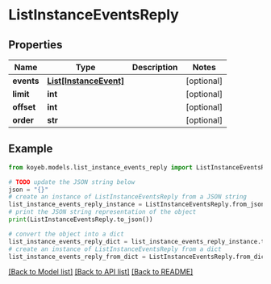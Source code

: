 # ListInstanceEventsReply


## Properties

Name | Type | Description | Notes
------------ | ------------- | ------------- | -------------
**events** | [**List[InstanceEvent]**](InstanceEvent.md) |  | [optional] 
**limit** | **int** |  | [optional] 
**offset** | **int** |  | [optional] 
**order** | **str** |  | [optional] 

## Example

```python
from koyeb.models.list_instance_events_reply import ListInstanceEventsReply

# TODO update the JSON string below
json = "{}"
# create an instance of ListInstanceEventsReply from a JSON string
list_instance_events_reply_instance = ListInstanceEventsReply.from_json(json)
# print the JSON string representation of the object
print(ListInstanceEventsReply.to_json())

# convert the object into a dict
list_instance_events_reply_dict = list_instance_events_reply_instance.to_dict()
# create an instance of ListInstanceEventsReply from a dict
list_instance_events_reply_from_dict = ListInstanceEventsReply.from_dict(list_instance_events_reply_dict)
```
[[Back to Model list]](../README.md#documentation-for-models) [[Back to API list]](../README.md#documentation-for-api-endpoints) [[Back to README]](../README.md)


